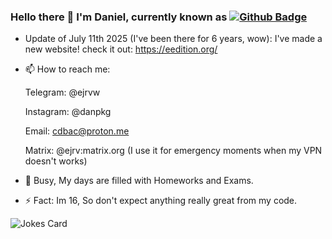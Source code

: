 ### Hello there 👋 I'm Daniel, currently known as [![Github Badge](https://img.shields.io/badge/-ejrv-grey?style=flat&logo=github&logoColor=white&link=https://github.com/ejrv/)](https://www.github.com/ejrv/)


- Update of July 11th 2025 (I've been there for 6 years, wow): I've made a new website! check it out: https://eedition.org/

- 📫 How to reach me:


  Telegram: @ejrvw

  Instagram: @danpkg

  Email: cdbac@proton.me


  Matrix: @ejrv:matrix.org (I use it for emergency moments when my VPN doesn't works)

- 🌱 Busy, My days are filled with Homeworks and Exams.
- ⚡ Fact: Im 16, So don't expect anything really great from my code.

<!--
**kennelis/kennelis** is a ✨ _special_ ✨ repository because its `README.md` (this file) appears on your GitHub profile.

Here are some ideas to get you started:

- 🔭 I’m currently working on ...
- 🌱 I’m currently learning ...
- 👯 I’m looking to collaborate on ...
- 🤔 I’m looking for help with ...
- 💬 Ask me about ...
- 📫 How to reach me: ...
- 😄 Pronouns: ...
- ⚡ Fun fact: ...
-->
![Jokes Card](https://readme-jokes.vercel.app/api)
